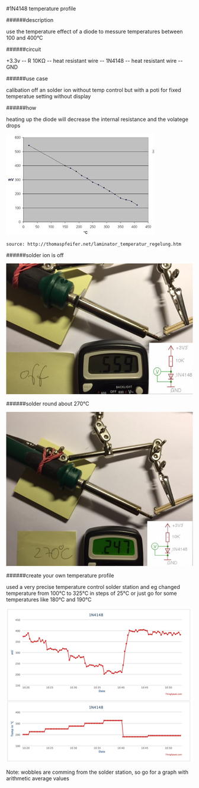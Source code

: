#1N4148 temperature profile

######description

use the temperature effect of a diode to messure temperatures between 100 and 400°C

######circuit

+3.3v -- R 10KΩ -- heat resistant wire -- 1N4148 -- heat resistant wire -- GND

######use case

calibation off an solder ion without temp control but with a poti for fixed temperatue setting without display
	
######how

heating up the diode will decrease the internal resistance and the volatege drops

![1N4148_temperature_profile.JPG](images/1N4148_temperature_profile.JPG)

    source: http://thomaspfeifer.net/laminator_temperatur_regelung.htm


######solder ion is off

![1N4148 solder ion is off 559mV](images/1N4148_off_559mV.jpg)

######solder round about 270°C

![1N4148 270°C 247mV](images/1N4148_270C_247mV.jpg)

######create your own temperature profile

used a very precise temperature control solder station and eg changed temperature from 100°C to 325°C  in steps of 25°C
or  just go for some temperatures like  180°C and 190°C

![1N4148 temperature plot 01](images/1N4148_temperature_plot_01.jpg)

Note: wobbles are comming from the solder station, so go for a graph with arithmetic average values 




